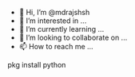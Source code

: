 - 👋 Hi, I’m @mdrajshsh
- 👀 I’m interested in ...
- 🌱 I’m currently learning ...
- 💞️ I’m looking to collaborate on ...
- 📫 How to reach me ...

<!---
mdrajshsh/mdrajshsh is a ✨ special ✨ repository because its `README.md` (this file) appears on your GitHub profile.
You can click the Preview link to take a look at your changes.
--->pkg install python 
